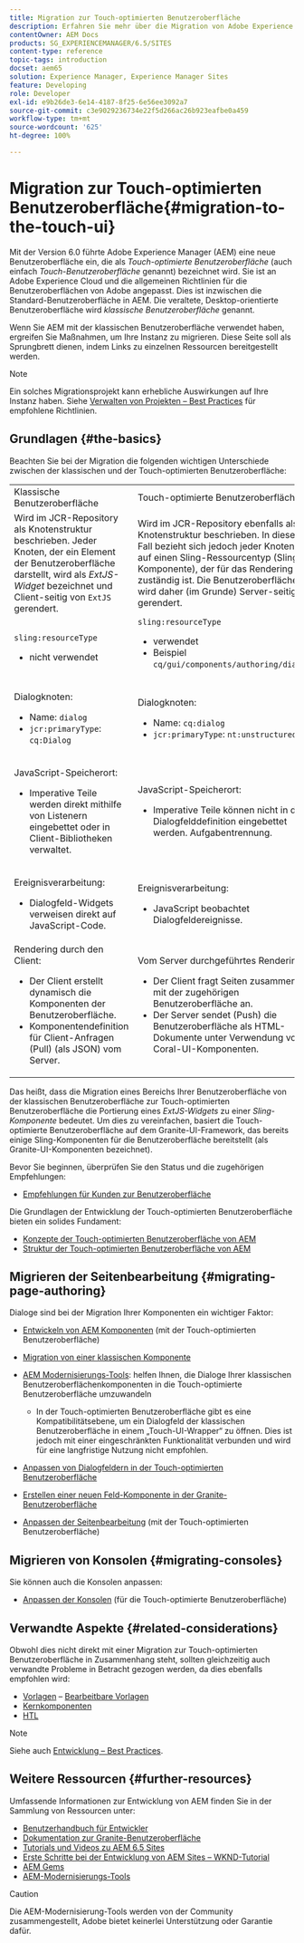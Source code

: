 ```yaml
---
title: Migration zur Touch-optimierten Benutzeroberfläche
description: Erfahren Sie mehr über die Migration von Adobe Experience Manager zur Touch-optimierten Benutzeroberfläche und darüber, wie sich dies auf Sie auswirkt.
contentOwner: AEM Docs
products: SG_EXPERIENCEMANAGER/6.5/SITES
content-type: reference
topic-tags: introduction
docset: aem65
solution: Experience Manager, Experience Manager Sites
feature: Developing
role: Developer
exl-id: e9b26de3-6e14-4187-8f25-6e56ee3092a7
source-git-commit: c3e9029236734e22f5d266ac26b923eafbe0a459
workflow-type: tm+mt
source-wordcount: '625'
ht-degree: 100%

---
```


# Migration zur Touch-optimierten Benutzeroberfläche{#migration-to-the-touch-ui}

Mit der Version 6.0 führte Adobe Experience Manager (AEM) eine neue Benutzeroberfläche ein, die als *Touch-optimierte Benutzeroberfläche* (auch einfach *Touch-Benutzeroberfläche* genannt) bezeichnet wird. Sie ist an Adobe Experience Cloud und die allgemeinen Richtlinien für die Benutzeroberflächen von Adobe angepasst. Dies ist inzwischen die Standard-Benutzeroberfläche in AEM. Die veraltete, Desktop-orientierte Benutzeroberfläche wird *klassische Benutzeroberfläche* genannt.

Wenn Sie AEM mit der klassischen Benutzeroberfläche verwendet haben, ergreifen Sie Maßnahmen, um Ihre Instanz zu migrieren. Diese Seite soll als Sprungbrett dienen, indem Links zu einzelnen Ressourcen bereitgestellt werden.

>[!NOTE]
>
>Ein solches Migrationsprojekt kann erhebliche Auswirkungen auf Ihre Instanz haben. Siehe [Verwalten von Projekten – Best Practices](/help/managing/best-practices.md) für empfohlene Richtlinien.

## Grundlagen {#the-basics}

Beachten Sie bei der Migration die folgenden wichtigen Unterschiede zwischen der klassischen und der Touch-optimierten Benutzeroberfläche:

<table>
 <tbody>
  <tr>
   <td>Klassische Benutzeroberfläche</td>
   <td>Touch-optimierte Benutzeroberfläche</td>
  </tr>
  <tr>
   <td>Wird im JCR-Repository als Knotenstruktur beschrieben. Jeder Knoten, der ein Element der Benutzeroberfläche darstellt, wird als <em>ExtJS-Widget</em> bezeichnet und Client-seitig von <code>ExtJS</code> gerendert.</td>
   <td>Wird im JCR-Repository ebenfalls als Knotenstruktur beschrieben. In diesem Fall bezieht sich jedoch jeder Knoten auf einen Sling-Ressourcentyp (Sling-Komponente), der für das Rendering zuständig ist. Die Benutzeroberfläche wird daher (im Grunde) Server-seitig gerendert.</td>
  </tr>
  <tr>
   <td><p><code>sling:resourceType</code></p>
    <ul>
     <li>nicht verwendet</li>
    </ul> </td>
   <td><code>sling:resourceType</code>
    <ul>
     <li>verwendet</li>
     <li>Beispiel<br /> <code>cq/gui/components/authoring/dialog</code><br /> </li>
    </ul> </td>
  </tr>
  <tr>
   <td><p>Dialogknoten:</p>
    <ul>
     <li>Name: <code>dialog</code></li>
     <li><code>jcr:primaryType</code>: <code>cq:Dialog</code></li>
    </ul> </td>
   <td><p>Dialogknoten:</p>
    <ul>
     <li>Name: <code>cq:dialog</code></li>
     <li><code>jcr:primaryType</code>: <code>nt:unstructured</code></li>
    </ul> </td>
  </tr>
  <tr>
   <td><p>JavaScript-Speicherort:</p>
    <ul>
     <li>Imperative Teile werden direkt mithilfe von Listenern eingebettet oder in Client-Bibliotheken verwaltet.</li>
    </ul> </td>
   <td><p>JavaScript-Speicherort:</p>
    <ul>
     <li>Imperative Teile können nicht in die Dialogfelddefinition eingebettet werden. Aufgabentrennung.</li>
    </ul> </td>
  </tr>
  <tr>
   <td><p>Ereignisverarbeitung:</p>
    <ul>
     <li>Dialogfeld-Widgets verweisen direkt auf JavaScript-Code.</li>
    </ul> </td>
   <td><p>Ereignisverarbeitung:</p>
    <ul>
     <li>JavaScript beobachtet Dialogfeldereignisse.</li>
    </ul> </td>
  </tr>
  <tr>
   <td>Rendering durch den Client:
    <ul>
     <li>Der Client erstellt dynamisch die Komponenten der Benutzeroberfläche.</li>
     <li>Komponentendefinition für Client-Anfragen (Pull) (als JSON) vom Server.</li>
    </ul> </td>
   <td>Vom Server durchgeführtes Rendering:
    <ul>
     <li>Der Client fragt Seiten zusammen mit der zugehörigen Benutzeroberfläche an.</li>
     <li>Der Server sendet (Push) die Benutzeroberfläche als HTML-Dokumente unter Verwendung von Coral-UI-Komponenten.<br /> </li>
    </ul> </td>
  </tr>
 </tbody>
</table>

Das heißt, dass die Migration eines Bereichs Ihrer Benutzeroberfläche von der klassischen Benutzeroberfläche zur Touch-optimierten Benutzeroberfläche die Portierung eines *ExtJS-Widgets* zu einer *Sling-Komponente* bedeutet. Um dies zu vereinfachen, basiert die Touch-optimierte Benutzeroberfläche auf dem Granite-UI-Framework, das bereits einige Sling-Komponenten für die Benutzeroberfläche bereitstellt (als Granite-UI-Komponenten bezeichnet).

Bevor Sie beginnen, überprüfen Sie den Status und die zugehörigen Empfehlungen:

* [Empfehlungen für Kunden zur Benutzeroberfläche](/help/sites-deploying/ui-recommendations.md)

Die Grundlagen der Entwicklung der Touch-optimierten Benutzeroberfläche bieten ein solides Fundament:

* [Konzepte der Touch-optimierten Benutzeroberfläche von AEM](/help/sites-developing/touch-ui-concepts.md)
* [Struktur der Touch-optimierten Benutzeroberfläche von AEM](/help/sites-developing/touch-ui-structure.md)

## Migrieren der Seitenbearbeitung {#migrating-page-authoring}

Dialoge sind bei der Migration Ihrer Komponenten ein wichtiger Faktor:

* [Entwickeln von AEM Komponenten](/help/sites-developing/developing-components.md) (mit der Touch-optimierten Benutzeroberfläche)
* [Migration von einer klassischen Komponente](/help/sites-developing/developing-components.md#migrating-from-a-classic-component)
* [AEM Modernisierungs-Tools](/help/sites-developing/modernization-tools.md): helfen Ihnen, die Dialoge Ihrer klassischen Benutzeroberflächenkomponenten in die Touch-optimierte Benutzeroberfläche umzuwandeln

   * In der Touch-optimierten Benutzeroberfläche gibt es eine Kompatibilitätsebene, um ein Dialogfeld der klassischen Benutzeroberfläche in einem „Touch-UI-Wrapper“ zu öffnen. Dies ist jedoch mit einer eingeschränkten Funktionalität verbunden und wird für eine langfristige Nutzung nicht empfohlen.

* [Anpassen von Dialogfeldern in der Touch-optimierten Benutzeroberfläche](https://helpx.adobe.com/de/experience-manager/kt/eseminars/gems/aem-customizing-dialog-fields-in-touch-ui.html)
* [Erstellen einer neuen Feld-Komponente in der Granite-Benutzeroberfläche](/help/sites-developing/granite-ui-component.md)
* [Anpassen der Seitenbearbeitung](/help/sites-developing/customizing-page-authoring-touch.md) (mit der Touch-optimierten Benutzeroberfläche)

## Migrieren von Konsolen {#migrating-consoles}

Sie können auch die Konsolen anpassen:

* [Anpassen der Konsolen](/help/sites-developing/customizing-consoles-touch.md) (für die Touch-optimierte Benutzeroberfläche)

## Verwandte Aspekte {#related-considerations}

Obwohl dies nicht direkt mit einer Migration zur Touch-optimierten Benutzeroberfläche in Zusammenhang steht, sollten gleichzeitig auch verwandte Probleme in Betracht gezogen werden, da dies ebenfalls empfohlen wird:

* [Vorlagen](/help/sites-developing/templates.md) – [Bearbeitbare Vorlagen](/help/sites-developing/page-templates-editable.md)
* [Kernkomponenten](https://experienceleague.adobe.com/docs/experience-manager-core-components/using/introduction.html?lang=de)
* [HTL](https://experienceleague.adobe.com/docs/experience-manager-htl/content/overview.html?lang=de)

>[!NOTE]
>
>Siehe auch [Entwicklung – Best Practices](/help/sites-developing/best-practices.md).

## Weitere Ressourcen {#further-resources}

Umfassende Informationen zur Entwicklung von AEM finden Sie in der Sammlung von Ressourcen unter:

* [Benutzerhandbuch für Entwickler](/help/sites-developing/getting-started.md)
* [Dokumentation zur Granite-Benutzeroberfläche](https://developer.adobe.com/experience-manager/reference-materials/6-5/granite-ui/api/jcr_root/libs/granite/ui/index.html)
* [Tutorials und Videos zu AEM 6.5 Sites](https://experienceleague.adobe.com/docs/experience-manager-learn/sites/overview.html?lang=de)
* [Erste Schritte bei der Entwicklung von AEM Sites – WKND-Tutorial](/help/sites-developing/getting-started.md)
* [AEM Gems](https://experienceleague.adobe.com/docs/events/experience-manager-gems-recordings/overview.html?lang=de)
* [AEM-Modernisierungs-Tools](https://opensource.adobe.com/aem-modernize-tools/)

>[!CAUTION]
>
>Die AEM-Modernisierung-Tools werden von der Community zusammengestellt, Adobe bietet keinerlei Unterstützung oder Garantie dafür.
